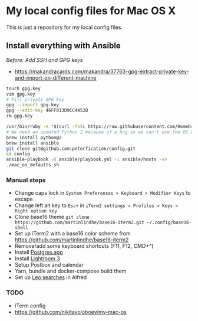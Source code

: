 # My local config files for Mac OS X

This is just a repository for my local config files.

## Install everything with Ansible

*Before: Add SSH and GPG keys*
- https://makandracards.com/makandra/37763-gpg-extract-private-key-and-import-on-different-machine

```bash
touch gpg.key
vim gpg.key
# Fill private GPG key
gpg --import gpg.key
gpg --edit-key 46FF813D9CC4452B
rm gpg.key
```

```bash
/usr/bin/ruby -e "$(curl -fsSL https://raw.githubusercontent.com/Homebrew/install/master/install)"
# We need an updated Python 2 because of a bug so we can't use the OS X one
brew install python@2
brew install ansible
git clone git@github.com:peterfication/config.git
cd config
ansible-playbook -K ansible/playbook.yml -i ansible/hosts -vv
./mac_os_defaults.sh
```

### Manual steps

- Change caps lock in `System Preferences > Keyboard > Modifier Keys` to escape
- Change left alt key to `Esc+` in `iTerm2 settings > Profiles > Keys > Right option key`
- Clone base16 theme `git clone https://github.com/martinlindhe/base16-iterm2.git ~/.config/base16-shell`
- Set up iTerm2 with a base16 color scheme from https://github.com/martinlindhe/base16-iterm2
- Remove/add some keyboard shortcuts (F11, F12, CMD+^)
- Install [Postgres.app](https://postgresapp.com/)
- Install [Lightroom 3](https://supportdownloads.adobe.com/product.jsp?product=113&platform=Mac)
- Setup Postbox and calendar
- Yarn, bundle and docker-compose build them
- Set up [Leo searches](alfred/leo-searches.md) in Alfred

### TODO

- iTerm config
- https://github.com/nikitavoloboev/my-mac-os
